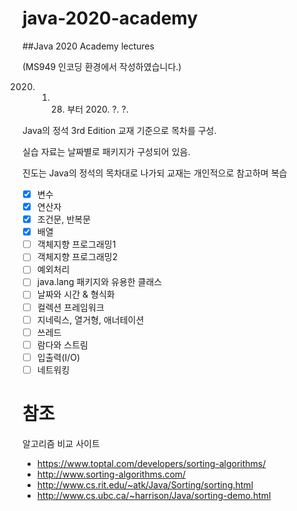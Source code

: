 # java-2020-academy

##Java 2020 Academy lectures

(MS949 인코딩 환경에서 작성하였습니다.)

2020. 1. 28. 부터 2020. ?. ?.

Java의 정석 3rd Edition 교재 기준으로 목차를 구성.

실습 자료는 날짜별로 패키지가 구성되어 있음.

진도는 Java의 정석의 목차대로 나가되 교재는 개인적으로 참고하며 복습

- [x] 변수
- [x] 연산자
- [x] 조건문, 반복문
- [x] 배열
- [ ] 객체지향 프로그래밍1
- [ ] 객체지향 프로그래밍2
- [ ] 예외처리
- [ ] java.lang 패키지와 유용한 클래스
- [ ] 날짜와 시간 & 형식화
- [ ] 컬렉션 프레임워크
- [ ] 지네릭스, 열거형, 애너테이션
- [ ] 쓰레드
- [ ] 람다와 스트림
- [ ] 입출력(I/O)
- [ ] 네트워킹

# 참조

알고리즘 비교 사이트

- https://www.toptal.com/developers/sorting-algorithms/
- http://www.sorting-algorithms.com/
- http://www.cs.rit.edu/~atk/Java/Sorting/sorting.html
- http://www.cs.ubc.ca/~harrison/Java/sorting-demo.html
